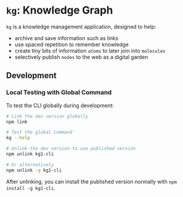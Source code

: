 # `kg`: Knowledge Graph

`kg` is a knowledge management application, designed to help:

- archive and save information such as links
- use spaced repetition to remember knowledge
- create tiny bits of information `atoms` to later join into `molecules`
- selectively publish `nodes` to the web as a digital garden

## Development

### Local Testing with Global Command

To test the CLI globally during development:

```bash
# Link the dev version globally
npm link

# Test the global command
kg --help

# Unlink the dev version to use published version
npm unlink kg1-cli

# Or alternatively
npm unlink -g kg1-cli
```

After unlinking, you can install the published version normally with
`npm install -g kg1-cli`.
